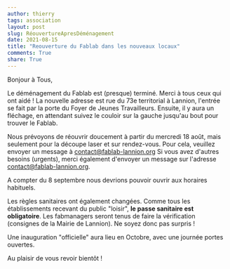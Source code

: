 ```yaml
---
author: thierry
tags: association
layout: post
slug: RéouvertureApresDéménagement
date: 2021-08-15
title: "Reouverture du Fablab dans les nouveaux locaux"
comments: True
share: True
---
```


Bonjour à Tous, 

Le déménagement du Fablab est (presque) terminé. Merci à tous ceux qui ont aidé !
La nouvelle adresse est rue du 73e territorial à Lannion, l'entrée se fait par la porte du Foyer de Jeunes Travailleurs.
Ensuite, il y aura un fléchage, en attendant suivez le couloir sur la gauche jusqu'au bout pour trouver le Fablab.

Nous prévoyons de réouvrir doucement à partir du mercredi 18 août, mais seulement pour la découpe laser et sur rendez-vous. 
Pour cela, veuillez envoyer un message à [contact@fablab-lannion.org](mailto:contact@fablab-lannion.org)
Si vous avez d'autres besoins (urgents), merci également d'envoyer un message sur l'adresse [contact@fablab-lannion.org](mailto:contact@fablab-lannion.org).

A compter du 8 septembre nous devrions pouvoir ouvrir aux horaires habituels.

Les règles sanitaires ont également changées. Comme tous les établissements recevant du public "loisir", __le passe sanitaire est obligatoire__.
Les fabmanagers seront tenus de faire la vérification (consignes de la Mairie de Lannion). Ne soyez donc pas surpris !

Une inauguration "officielle" aura lieu en Octobre, avec une journée portes ouvertes.

Au plaisir de vous revoir bientôt !
